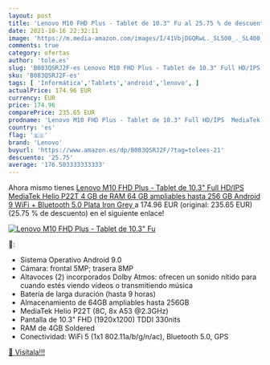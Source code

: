```yaml
---
layout: post
title: 'Lenovo M10 FHD Plus - Tablet de 10.3" Fu al 25.75 % de descuento'
date: 2021-10-16 22:32:11
image: 'https://m.media-amazon.com/images/I/41VbjDGQRwL._SL500_._SL400_.jpg'
comments: true
category: ofertas
author: 'tole.es'
slug: 'B083QSRJ2F-es Lenovo M10 FHD Plus - Tablet de 10.3" Full HD/IPS MediaTek...'
sku: 'B083QSRJ2F-es'
tags: [ 'Informática','Tablets','android','lenovo', ]
actualPrice: 174.96 EUR
currency: EUR
price: 174.96
comparePrice: 235.65 EUR
prodname: 'Lenovo M10 FHD Plus - Tablet de 10.3" Full HD/IPS  MediaTek Helio P22T  4 GB de RAM  64 GB ampliables hasta 256 GB  Android 9  WiFi + Bluetooth 5.0  Plata  Iron Grey '
country: 'es'
flag: '🇪🇸'
brand: 'Lenovo'
buyurl: 'https://www.amazon.es/dp/B083QSRJ2F/?tag=tolees-21'
descuento: '25.75'
average: '176.503333333333'
---
```


Ahora mismo tienes [Lenovo M10 FHD Plus - Tablet de 10.3" Full HD/IPS  MediaTek Helio P22T  4 GB de RAM  64 GB ampliables hasta 256 GB  Android 9  WiFi + Bluetooth 5.0  Plata  Iron Grey ](https://www.amazon.es/dp/B083QSRJ2F/?tag=tolees-21) a 174.96 EUR (original: 235.65 EUR) (25.75 %  de descuento) en el siguiente enlace!

[![Lenovo M10 FHD Plus - Tablet de 10.3" Fu](https://m.media-amazon.com/images/I/41VbjDGQRwL._SL500_._SL400_.jpg)](https://www.amazon.es/dp/B083QSRJ2F/?tag=tolees-21)

🔎:

- Sistema Operativo Android 9.0
- Cámara: frontal 5MP; trasera 8MP
- Altavoces (2) incorporados Dolby Atmos: ofrecen un sonido nítido para cuando estés viendo vídeos o transmitiendo música
- Batería de larga duración (hasta 9 horas)
- Almacenamiento de 64GB ampliables hasta 256GB
- MediaTek Helio P22T (8C, 8x A53 @2.3GHz)
- Pantalla de 10.3" FHD (1920x1200) TDDI 330nits
- RAM de 4GB Soldered
- Conectividad: WiFi 5 (1x1 802.11a/b/g/n/ac), Bluetooth 5.0, GPS

[🛒 Visítala!!!](https://www.amazon.es/dp/B083QSRJ2F/?tag=tolees-21)
